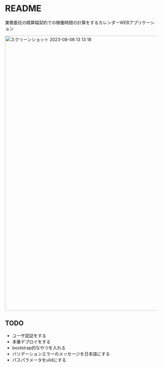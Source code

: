 # README
業務委託の精算幅契約での稼働時間の計算をするカレンダーWEBアプリケーション

<img width="906" alt="スクリーンショット 2023-08-06 13 13 18" src="https://github.com/jiikko/time_scope_monthly/assets/1664497/e4fd6682-7779-4d9b-9384-086e3ad069d3">

## TODO
* ユーザ認証をする
* 本番デプロイをする
* bootstrap的なやつを入れる
* バリデーションエラーのメッセージを日本語にする
* パスパラメータをulidにする
